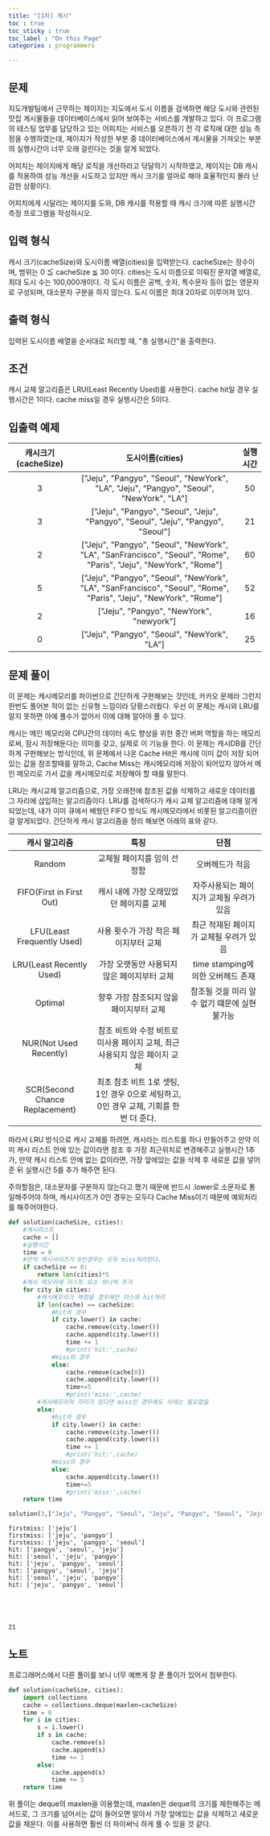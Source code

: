 ```yaml
---
title: "[1차] 캐시"
toc : true
toc_sticky : true
toc_label : "On this Page"
categories : programmers

---
```

## 문제 
지도개발팀에서 근무하는 제이지는 지도에서 도시 이름을 검색하면 해당 도시와 관련된 맛집 게시물들을 데이터베이스에서 읽어 보여주는 서비스를 개발하고 있다.
이 프로그램의 테스팅 업무를 담당하고 있는 어피치는 서비스를 오픈하기 전 각 로직에 대한 성능 측정을 수행하였는데, 제이지가 작성한 부분 중 데이터베이스에서 게시물을 가져오는 부분의 실행시간이 너무 오래 걸린다는 것을 알게 되었다. 

어피치는 제이지에게 해당 로직을 개선하라고 닦달하기 시작하였고, 제이지는 DB 캐시를 적용하여 성능 개선을 시도하고 있지만 캐시 크기를 얼마로 해야 효율적인지 몰라 난감한 상황이다.

어피치에게 시달리는 제이지를 도와, DB 캐시를 적용할 때 캐시 크기에 따른 실행시간 측정 프로그램을 작성하시오.

## 입력 형식
캐시 크기(cacheSize)와 도시이름 배열(cities)을 입력받는다.
cacheSize는 정수이며, 범위는 0 ≦ cacheSize ≦ 30 이다.
cities는 도시 이름으로 이뤄진 문자열 배열로, 최대 도시 수는 100,000개이다.
각 도시 이름은 공백, 숫자, 특수문자 등이 없는 영문자로 구성되며, 대소문자 구분을 하지 않는다. 도시 이름은 최대 20자로 이루어져 있다.

## 출력 형식
입력된 도시이름 배열을 순서대로 처리할 때, "총 실행시간"을 출력한다.

## 조건
캐시 교체 알고리즘은 LRU(Least Recently Used)를 사용한다.
cache hit일 경우 실행시간은 1이다.
cache miss일 경우 실행시간은 5이다.
## 입출력 예제
|캐시크기(cacheSize)|도시이름(cities)|실행시간|
|:---:|:---:|:---:|
3|["Jeju", "Pangyo", "Seoul", "NewYork", "LA", "Jeju", "Pangyo", "Seoul", "NewYork", "LA"]|50
3|["Jeju", "Pangyo", "Seoul", "Jeju", "Pangyo", "Seoul", "Jeju", "Pangyo", "Seoul"]	|21
2|["Jeju", "Pangyo", "Seoul", "NewYork", "LA", "SanFrancisco", "Seoul", "Rome", "Paris", "Jeju", "NewYork", "Rome"]|60
5|["Jeju", "Pangyo", "Seoul", "NewYork", "LA", "SanFrancisco", "Seoul", "Rome", "Paris", "Jeju", "NewYork", "Rome"]|52
2|["Jeju", "Pangyo", "NewYork", "newyork"]|16
0|["Jeju", "Pangyo", "Seoul", "NewYork", "LA"]|25

## 문제 풀이
이 문제는 캐시메모리를 파이썬으로 간단하게 구현해보는 것인데, 카카오 문제라 그런지 한번도 풀어본 적이 없는 신유형 느낌이라 당황스러웠다. 우선 이 문제는 캐시와 LRU를 알지 못하면 아예 풀수가 없어서 이에 대해 알아야 풀 수 있다. 

캐시는 메인 메모리와 CPU간의 데이터 속도 향상을 위한 중간 버퍼 역할을 하는 메모리로써, 잠시 저장해둔다는 의미를 갖고, 실제로 이 기능을 한다. 이 문제는 캐시DB를 간단하게 구현해보는 방식인데, 위 문제에서 나온 Cache Hit은 캐시에 이미 값이 저장 되어있는 값을 참조할때를 말하고, Cache Miss는 캐시메모리에 저장이 되어있지 않아서 메인 메모리로 가서 값을 캐시메모리로 저장해야 할 때를 말한다.

LRU는 캐시교체 알고리즘으로, 가장 오래전에 참조된 값을 삭제하고 새로운 데이터를 그 자리에 삽입하는 알고리즘이다. LRU를 검색하다가 캐시 교체 알고리즘에 대해 알게 되었는데, 내가 이미 큐에서 배웠던 FIFO 방식도 캐시메모리에서 비롯된 알고리즘이란걸 알게되었다.
간단하게 캐시 알고리즘을 정리 해보면 아래의 표와 같다.

|캐시 알고리즘|특징|단점|
|:---:|:---:|:---:|
|Random|교체될 페이지를 임의 선정함|오버헤드가 적음|
|FIFO(First in First Out)|캐시 내에 가장 오래있었던 페이지를 교체|자주사용되는 페이지가 교체될 우려가 있음|
|LFU(Least Frequently Used)|사용 횟수가 가장 적은 페이지부터 교체|최근 적재된 페이지가 교체될 우려가 있음|
|LRU(Least Recently Used)|가장 오랫동안 사용되지 않은 페이지부터 교체|time stamping에 의한 오버헤드 존재|
|Optimal|향후 가장 참조되지 않을 페이지부터 교체|참조될 것을 미리 알 수 없기 떄문에 실현 불가능|
|NUR(Not Used Recently)|참조 비트와 수정 비트로 미사용 페이지 교체, 최근 사용되지 않은 페이지 교체||
|SCR(Second Chance Replacement)|최초 참조 비트 1로 셋팅, 1인 경우 0으로 세팅하고, 0인 경우 교체, 기회를 한번 더 준다.||

따라서 LRU 방식으로 캐시 교체를 하려면, 캐시라는 리스트를 하나 만들어주고 만약 이미 캐시 리스트 안에 있는 값이라면 참조 후 가장 최근위치로 변경해주고 실행시간 1추가, 만약 캐시 리스트 안에 없는 값이라면, 가장 앞에있는 값을 삭제 후 새로운 값을 넣어준 뒤 실행시간 5를 추가 해주면 된다.

주의할점은, 대소문자를 구분하지 않는다고 했기 때문에 반드시 .lower로 소문자로 통일해주어야 하며, 캐시사이즈가 0인 경우는 모두다 Cache Miss이기 때문에 예외처리를 해주어야한다.



```python
def solution(cacheSize, cities):
    #캐시리스트
    cache = []
    #실행시간
    time = 0
    #만약 캐시사이즈가 0인경우는 모두 miss처리한다.
    if cacheSize == 0:
        return len(cities)*5
    #캐시 메모리에 리스트 요소 하나씩 추가
    for city in cities:
        #캐시메모리가 꽉찼을 경우에만 미스와 hit처리
        if len(cache) == cacheSize:
            #hit의 경우
            if city.lower() in cache:
                cache.remove(city.lower())
                cache.append(city.lower())
                time += 1
                #print('hit:',cache)
            #miss의 경우
            else:
                cache.remove(cache[0])
                cache.append(city.lower())
                time+=5
                #print('miss:',cache)
        #캐시메모리의 자리가 있다면 miss인 경우에도 삭제는 필요없음
        else:
            #hit의 경우
            if city.lower() in cache:
                cache.remove(city.lower())
                cache.append(city.lower())
                time += 1
                #print('hit:',cache)
            #miss의 경우
            else:
                cache.append(city.lower())
                time+=5
                #print('miss:',cache)
    return time
```


```python
solution(3,["Jeju", "Pangyo", "Seoul", "Jeju", "Pangyo", "Seoul", "Jeju", "Pangyo", "Seoul"])
```

    firstmiss: ['jeju']
    firstmiss: ['jeju', 'pangyo']
    firstmiss: ['jeju', 'pangyo', 'seoul']
    hit: ['pangyo', 'seoul', 'jeju']
    hit: ['seoul', 'jeju', 'pangyo']
    hit: ['jeju', 'pangyo', 'seoul']
    hit: ['pangyo', 'seoul', 'jeju']
    hit: ['seoul', 'jeju', 'pangyo']
    hit: ['jeju', 'pangyo', 'seoul']





    21



## 노트
프로그래머스에서 다른 풀이를 보니 너무 예쁘게 잘 푼 풀이가 있어서 첨부한다.


```python
def solution(cacheSize, cities):
    import collections
    cache = collections.deque(maxlen=cacheSize)
    time = 0
    for i in cities:
        s = i.lower()
        if s in cache:
            cache.remove(s)
            cache.append(s)
            time += 1
        else:
            cache.append(s)
            time += 5
    return time
```

위 풀이는 deque의 maxlen을 이용했는데, maxlen은 deque의 크기를 제한해주는 메서드로, 그 크기를 넘어서는 값이 들어오면 알아서 가장 앞에있는 값을 삭제하고 새로운 값을 채운다. 이를 사용하면 훨씬 더 파이써닉 하게 풀 수 있을 것 같다.
